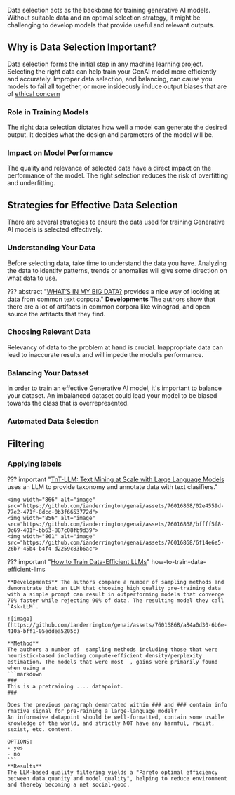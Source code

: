 Data selection acts as the backbone for training generative AI models. Without suitable data and an optimal selection strategy, it might be challenging to develop models that provide useful and relevant outputs.

## Why is Data Selection Important?

Data selection forms the initial step in any machine learning project. Selecting the right data can help train your GenAI model more efficiently and accurately. Improper data selection, and balancing, can cause you models to fail all together, or more insideously induce output biases that are of [ethical concern](../../../Using/ethically/fairness.md)

### Role in Training Models

The right data selection dictates how well a model can generate the desired output. It decides what the design and parameters of the model will be.

### Impact on Model Performance

The quality and relevance of selected data have a direct impact on the performance of the model. The right selection reduces the risk of overfitting and underfitting.

## Strategies for Effective Data Selection

There are several strategies to ensure the data used for training Generative AI models is selected effectively.

### Understanding Your Data

Before selecting data, take time to understand the data you have. Analyzing the data to identify patterns, trends or anomalies will give some direction on what data to use.

??? abstract "[WHAT’S IN MY BIG DATA?](https://github.com/allenai/wimbd) provides a nice way of looking at data from common text corpora."
    **Developments** The [authors](https://arxiv.org/pdf/2310.20707.pdf) show that there are a lot of artifacts in common corpora like winograd, and open source the artifacts that they find.
    

### Choosing Relevant Data

Relevancy of data to the problem at hand is crucial. Inappropriate data can lead to inaccurate results and will impede the model’s performance.

### Balancing Your Dataset

In order to train an effective Generative AI model, it's important to balance your dataset. An imbalanced dataset could lead your model to be biased towards the class that is overrepresented.

### Automated Data Selection



## Filtering 

### Applying labels 
??? important "[TnT-LLM: Text Mining at Scale with Large Language Models](https://arxiv.org/html/2403.12173v1) uses an LLM to provide taxonomy and annotate data with text clasifiers."
    
    <img width="866" alt="image" src="https://github.com/ianderrington/genai/assets/76016868/02e4559d-77e2-471f-8dcc-0b3f6653772d">
    <img width="856" alt="image" src="https://github.com/ianderrington/genai/assets/76016868/bffff5f8-0c69-401f-bb63-887c08fb9d39">
    <img width="861" alt="image" src="https://github.com/ianderrington/genai/assets/76016868/6f14e6e5-26b7-45b4-b4f4-d2259c83b6ac">




??? important "[How to Train Data-Efficient LLMs](https://arxiv.org/html/2402.09668v1)" how-to-train-data-efficient-llms
    
    **Developments** The authors compare a number of sampling methods and demonstrate that an LLM that choosing high quality pre-training data with a simple prompt can result in outperforming models that converge 70% faster while rejecting 90% of data. The resulting model they call `Ask-LLM`. 

    ![image](https://github.com/ianderrington/genai/assets/76016868/a84a0d30-6b6e-410a-bff1-05eddea5205c)

    **Method**
    The authors a number of  sampling methods including those that were heuristic-based including compute-efficient density/perplexity estimation. The models that were most  , gains were primarily found when using a 
    ```markdown
    ###
    This is a pretraining .... datapoint.
    ###

    Does the previous paragraph demarcated within ### and ### contain info
    rmative signal for pre-raining a large-language model?
    An informaive datapoint should be well-formatted, contain some usable knowledge of the world, and strictly NOT have any harmful, racist, sexist, etc. content. 

    OPTIONS: 
    - yes
    - no
    ```
    **Results**
    The LLM-based quality filtering yields a "Pareto optimal efficiency between data quanity and model quality", helping to reduce environment and thereby becoming a net social-good. 


     
